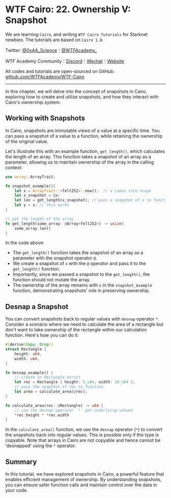 # WTF Cairo: 22. Ownership V: Snapshot

We are learning `Cairo`, and writing `WTF Cairo Tutorials` for Starknet newbies. The tutorials are based on `Cairo 1.0`.

Twitter: [@0xAA_Science](https://twitter.com/0xAA_Science)｜[@WTFAcademy_](https://twitter.com/WTFAcademy_)

WTF Academy Community：[Discord](https://discord.wtf.academy)｜[Wechat](https://docs.google.com/forms/d/e/1FAIpQLSe4KGT8Sh6sJ7hedQRuIYirOoZK_85mizdw7vA1-YjodgJ-A/viewform?usp=sf_link)｜[Website](https://wtf.academy)

All codes and tutorials are open-sourced on GitHub: [github.com/WTFAcademy/WTF-Cairo](https://github.com/WTFAcademy/WTF-Cairo)

---

In this chapter, we will delve into the concept of snapshots in Cairo, exploring how to create and utilize snapshots, and how they interact with Cairo's ownership system.

## Working with Snapshots

In Cairo, snapshots are immutable views of a value at a specific time. You can pass a snapshot of a value to a function, while retaining the ownership of the original value.
 
Let's illustrate this with an example function, `get_length()`, which calculates the length of an array. This function takes a snapshot of an array as a parameter, allowing us to maintain ownership of the array in the calling context:

```rust
use array::ArrayTrait;

fn snapshot_example(){
    let x = ArrayTrait::<felt252>::new();  // x comes into scope
    let x_snapshot = @x;
    let len = get_length(x_snapshot); // pass a snapshot of x to function
    let y = x; // this works     
}

// get the length of the array
fn get_length(some_array: @Array<felt252>) -> usize{
    some_array.len()
}
```

In the code above:

- The `get_length()` function takes the snapshot of an array as a parameter with the snapshot operator `@`.
- We create a snapshot of `x` with the `@` operator and pass it to the `get_length()` function.
- Importantly, since we passed a snapshot to the `get_length()`, the function should not mutate the array.
- The ownership of the array remains with `x` in the `snapshot_example` function, demonstrating snapshots' role in preserving ownership.

## Desnap a Snapshot

You can convert snapshots back to regular values with `desnap` operator `*`. Consider a scenario where we need to calculate the area of a rectangle but don't want to take ownership of the rectangle within our calculation function. Here's how you can do it:

```rust
#[derive(Copy, Drop)]
struct Rectangle {
    height: u64,
    width: u64,
}

fn desnap_example() {
    // create an Rectangle struct
    let rec = Rectangle { height: 5_u64, width: 10_u64 };
    // pass the snapshot of rec to function
    let area = calculate_area(@rec);
}

fn calculate_area(rec: @Rectangle) -> u64 {
    // use the desnap operator `*` get underlying values
    *rec.height * *rec.width
}
```

In the `calculate_area()` function, we use the `desnap` operator (`*`) to convert the snapshots back into regular values. This is possible only if the type is copyable. Note that arrays in Cairo are not copyable and hence cannot be 'desnapped' using the `*` operator.

## Summary

In this tutorial, we have explored snapshots in Cairo, a powerful feature that enables efficient management of ownership. By understanding snapshots, you can ensure safer function calls and maintain control over the data in your code.